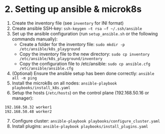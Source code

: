 # 2. Setting up ansible & microk8s

1. Create the inventory file (see `inventory` for INI format)
2. Create ansible SSH-key: `ssh-keygen –t rsa –f ~/.ssh/ansible`
3. Set up the ansible configuration (run `setup_ansible.sh` or the following commands manually):
    * Create a folder for the inventory file: `sudo mkdir -p /etc/ansible/k8s_playground`
    * Copy the inventory file to the new directory: `sudo cp inventory /etc/ansible/k8s_playground/inventory`
    * Copy the configuration file to /etc/ansible: `sudo cp ansible.cfg /etc/ansible/ansible.cfg`
4. (Optional) Ensure the ansible setup has been done correctly: `ansible all -m ping`
5. Install the microk8s on all nodes: `ansible-playbook playbooks/install_k8s.yaml`
6. Setup the hosts (`/etc/hosts`) on the control plane (192.168.50.16 or manager):
```
192.168.50.32 worker1
192.168.50.48 worker2
```
7. Configure cluster: `ansible-playbook playbooks/configure_cluster.yaml`
8. Install plugins: `ansible-playbook playbooks/install_plugins.yaml`